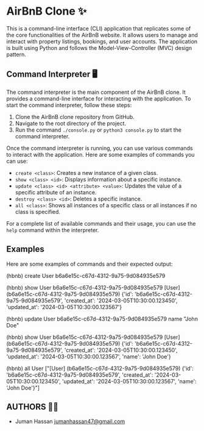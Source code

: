 # AirBnB Clone ✨

This is a command-line interface (CLI) application that replicates some of the core functionalities of the AirBnB website. It allows users to manage and interact with property listings, bookings, and user accounts. The application is built using Python and follows the Model-View-Controller (MVC) design pattern.

## Command Interpreter 🖥

The command interpreter is the main component of the AirBnB clone. It provides a command-line interface for interacting with the application. To start the command interpreter, follow these steps:

1. Clone the AirBnB clone repository from GitHub.
2. Navigate to the root directory of the project.
3. Run the command `./console.py` or `python3 console.py` to start the command interpreter.

Once the command interpreter is running, you can use various commands to interact with the application. Here are some examples of commands you can use:

- `create <class>`: Creates a new instance of a given class.
- `show <class> <id>`: Displays information about a specific instance.
- `update <class> <id> <attribute> <value>`: Updates the value of a specific attribute of an instance.
- `destroy <class> <id>`: Deletes a specific instance.
- `all <class>`: Shows all instances of a specific class or all instances if no class is specified.

For a complete list of available commands and their usage, you can use the `help` command within the interpreter.

## Examples

Here are some examples of commands and their expected output:

(hbnb) create User
b6a6e15c-c67d-4312-9a75-9d084935e579

(hbnb) show User b6a6e15c-c67d-4312-9a75-9d084935e579
[User] (b6a6e15c-c67d-4312-9a75-9d084935e579) {'id': 'b6a6e15c-c67d-4312-9a75-9d084935e579', 'created_at': '2024-03-05T10:30:00.123450', 'updated_at': '2024-03-05T10:30:00.123567'}

(hbnb) update User b6a6e15c-c67d-4312-9a75-9d084935e579 name "John Doe"

(hbnb) show User b6a6e15c-c67d-4312-9a75-9d084935e579
[User] (b6a6e15c-c67d-4312-9a75-9d084935e579) {'id': 'b6a6e15c-c67d-4312-9a75-9d084935e579', 'created_at': '2024-03-05T10:30:00.123450', 'updated_at': '2024-03-05T10:30:00.123567', 'name': 'John Doe'}

(hbnb) all User
["[User] (b6a6e15c-c67d-4312-9a75-9d084935e579) {'id': 'b6a6e15c-c67d-4312-9a75-9d084935e579', 'created_at': '2024-03-05T10:30:00.123450', 'updated_at': '2024-03-05T10:30:00.123567', 'name': 'John Doe'}"]


## AUTHORS 👨‍💻

- Juman Hassan <jumanhassan47@gmail.com>